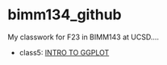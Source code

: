 # bimm134_github
My classwork for F23 in BIMM143 at UCSD....

- class5: [INTRO TO GGPLOT](https://github.com/y6zhong/bimm134_github/blob/main/class05/class05.qmd)
